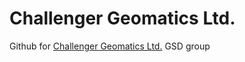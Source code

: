 # Challenger Geomatics Ltd.

Github for [Challenger Geomatics Ltd.](https://www.challengergeomatics.com/) GSD group
